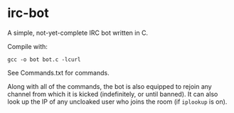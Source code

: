 # irc-bot
A simple, not-yet-complete IRC bot written in C.

Compile with:

    gcc -o bot bot.c -lcurl

See Commands.txt for commands.

Along with all of the commands, the bot is also equipped to rejoin any channel from which it is kicked (indefinitely, or until banned). It can also look up the IP of any uncloaked user who joins the room (if `iplookup` is on).

